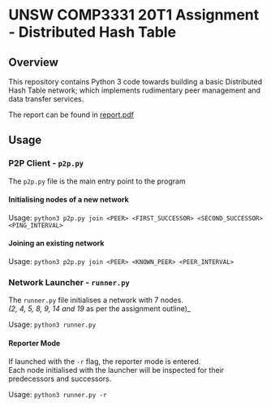 # UNSW COMP3331 20T1 Assignment - Distributed Hash Table

## Overview

This repository contains Python 3 code towards building a basic Distributed Hash Table network; which implements rudimentary peer management and data transfer services.

The report can be found in [report.pdf](./report.pdf)

## Usage

### P2P Client - `p2p.py`

The `p2p.py` file is the main entry point to the program

#### Initialising nodes of a new network

Usage: `python3 p2p.py join <PEER> <FIRST_SUCCESSOR> <SECOND_SUCCESSOR> <PING_INTERVAL>`

#### Joining an existing network

Usage: `python3 p2p.py join <PEER> <KNOWN_PEER> <PEER_INTERVAL>`

### Network Launcher - `runner.py`

The `runner.py` file initialises a network with 7 nodes.  
_(2, 4, 5, 8, 9, 14 and 19_ as per the assignment outline)_

Usage: `python3 runner.py`

#### Reporter Mode

If launched with the `-r` flag, the reporter mode is entered.  
Each node initialised with the launcher will be inspected for their predecessors and successors.

Usage: `python3 runner.py -r`

